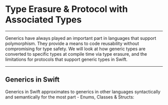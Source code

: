 # Type Erasure & Protocol with Associated Types
---
Generics have always played an important part in languages that support polymorphism. 
They provide a means to code reusability without compromising for type safety. 
We will look at how generic types are converted to specific types at compile time via type erasure, and the limitations for protocols that support generic types in Swift.

---
## Generics in Swift
Generics in Swift approximates to generics in other languages syntactically and semantically for the most part - Enums, Classes & Structs:
